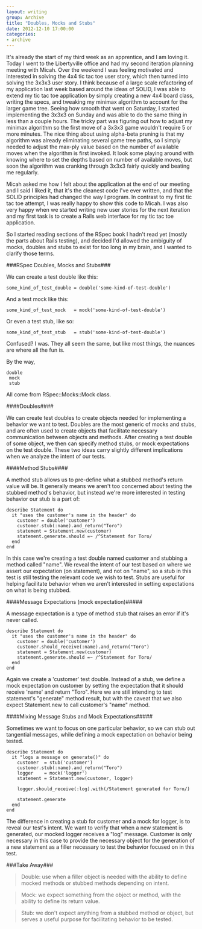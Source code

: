 ```yaml
---
layout: writing
group: Archive
title: "Doubles, Mocks and Stubs"
date: 2012-12-10 17:00:00
categories:
- archive
---
```


It's already the start of my third week as an apprentice, and I am loving it. Today I went to the Libertyville office and had my second iteration planning meeting with Micah. Over the weekend I was feeling motivated and interested in solving the 4x4 tic tac toe user story, which then turned into solving the 3x3x3 user story. I think because of a large scale refactoring of my application last week based around the ideas of SOLID, I was able to extend my tic tac toe application by simply creating a new 4x4 board class, writing the specs, and tweaking my minimax algorithm to account for the larger game tree. Seeing how smooth that went on Saturday, I started implementing the 3x3x3 on Sunday and was able to do the same thing in less than a couple hours. The tricky part was figuring out how to adjust my minimax algorithm so the first move of a 3x3x3 game wouldn't require 5 or more minutes. The nice thing about using alpha-beta pruning is that my algorithm was already eliminating several game tree paths, so I simply needed to adjust the max-ply value based on the number of available moves when the algorithm is first invoked. It look some playing around with knowing where to set the depths based on number of available moves, but soon the algorithm was cranking through 3x3x3 fairly quickly and beating me regularly.

Micah asked me how I felt about the application at the end of our meeting and I said I liked it, that it's the cleanest code I've ever written, and that the SOLID principles had changed the way I program. In contrast to my first tic tac toe attempt, I was really happy to show this code to Micah. I was also very happy when we started writing new user stories for the next iteration and my first task is to create a Rails web interface for my tic tac toe application.

So I started reading sections of the RSpec book I hadn't read yet (mostly the parts about Rails testing), and decided I'd allowed the ambiguity of mocks, doubles and stubs to exist for too long in my brain, and I wanted to clarify those terms.

###RSpec Doubles,  Mocks and Stubs###

We can create a test double like this:

    some_kind_of_test_double = double('some-kind-of-test-double')

And a test mock like this:

    some_kind_of_test_mock   = mock('some-kind-of-test-double')

Or even a test stub, like so:

    some_kind_of_test_stub   = stub('some-kind-of-test-double')

Confused? I was. They all seem the same, but like most things, the nuances are where all the fun is.

By the way,

    double
     mock
     stub

All come from RSpec::Mocks::Mock class.

####Doubles####

We can create test doubles to create objects needed for implementing a behavior we want to test. Doubles are the most generic of mocks and stubs, and are often used to create objects that facilitate necessary communication between objects and methods. After creating a test double of some object, we then can specify method stubs, or mock expectations on the test double. These two ideas carry slightly different implications when we analyze the intent of our tests.

####Method Stubs####

A method stub allows us to pre-define what a stubbed method's return value will be. It generally means we aren't too concerned about testing the stubbed method's behavior, but instead we're more interested in testing behavior our stub is a part of:

    describe Statement do
      it "uses the customer's name in the header" do
        customer = double('customer')
        customer.stub(:name).and_return("Toro")
        statement = Statement.new(customer)
        statement.generate.should =~ /^Statement for Toro/
      end
    end

In this case we're creating a test double named customer and stubbing a method called "name". We reveal the intent of our test based on where we assert our expectation (on statement), and not on "name", so a stub in this test is still testing the relevant code we wish to test. Stubs are useful for helping facilitate behavior when we aren't interested in setting expectations on what is being stubbed.

####Message Expectations (mock expectation)#####

A message expectation is a type of method stub that raises an error if it's never called.

    describe Statement do
      it "uses the customer's name in the header" do
        customer = double('customer')
        customer.should_receive(:name).and_return("Toro")
        statement = Statement.new(customer)
        statement.generate.should =~ /^Statement for Toro/
      end
    end

Again we create a 'customer' test double. Instead of a stub, we define a mock expectation on customer by setting the expectation that it should receive 'name' and return "Toro". Here we are still intending to test statement's "generate" method result, but with the caveat that we also expect Statement.new to call customer's "name" method.

####Mixing Message Stubs and Mock Expectations#####

Sometimes we want to focus on one particular behavior, so we can stub out tangential messages, while defining a mock expectation on behavior being tested.

    describe Statement do
      it "logs a message on generate()" do
        customer  = stub('customer')
        customer.stub(:name).and_return("Toro")
        logger    = mock('logger')
        statement = Statement.new(customer, logger)

        logger.should_receive(:log).with(/Statement generated for Toro/)

        statement.generate
      end
    end

The difference in creating a stub for customer and a mock for logger, is to reveal our test's intent. We want to verify that when a new statement is generated, our mocked logger receives a "log" message. Customer is only necessary in this case to provide the necessary object for the generation of a new statement as a filler necessary to test the behavior focused on in this test.

###Take Away###
>Double: use when a filler object is needed with the ability to define mocked methods or stubbed methods depending on intent.

>Mock: we expect something from the object or method, with the ability to define its return value.

>Stub: we don't expect anything from a stubbed method or object, but serves a useful purpose for facilitating behavior to be tested.
